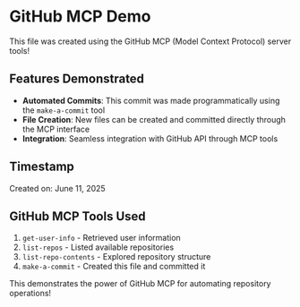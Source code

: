 # GitHub MCP Demo

This file was created using the GitHub MCP (Model Context Protocol) server tools!

## Features Demonstrated

- **Automated Commits**: This commit was made programmatically using the `make-a-commit` tool
- **File Creation**: New files can be created and committed directly through the MCP interface
- **Integration**: Seamless integration with GitHub API through MCP tools

## Timestamp

Created on: June 11, 2025

## GitHub MCP Tools Used

1. `get-user-info` - Retrieved user information
2. `list-repos` - Listed available repositories  
3. `list-repo-contents` - Explored repository structure
4. `make-a-commit` - Created this file and committed it

This demonstrates the power of GitHub MCP for automating repository operations!
